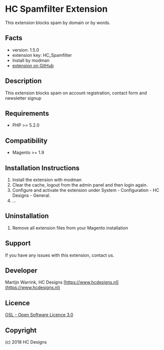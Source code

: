 HC Spamfilter Extension
=====================
This extension blocks spam by domain or by words. 

Facts
-----
- version: 1.5.0
- extension key: HC_Spamfilter
- Install by modman
- [extension on GitHub](https://github.com/hcdesigns/spamfilter.git)

Description
-----------
This extension blocks spam on account registration, contact form and newsletter signup 

Requirements
------------
- PHP >= 5.2.0

Compatibility
-------------
- Magento >= 1.9

Installation Instructions
-------------------------
1. Install the extension with modman
2. Clear the cache, logout from the admin panel and then login again.
3. Configure and activate the extension under System - Configuration - HC Designs - General.
4. ...

Uninstallation
--------------
1. Remove all extension files from your Magento installation

Support
-------
If you have any issues with this extension, contact us.



Developer
---------
Martijn Warrink, HC Designs
[https://www.hcdesigns.nl](https://www.hcdesigns.nl)

Licence
-------
[OSL - Open Software Licence 3.0](http://opensource.org/licenses/osl-3.0.php)

Copyright
---------
(c) 2018 HC Designs
